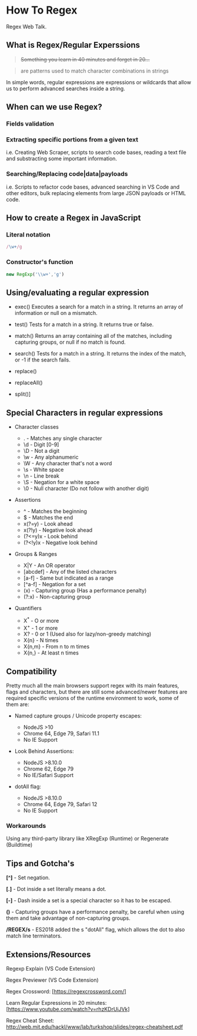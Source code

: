 # How To Regex

Regex Web Talk.

## What is Regex/Regular Experssions

> ~~Something you learn in 40 minutes and forget in 20...~~

> are patterns used to match character combinations in strings

In simple words, regular expressions are expressions or wildcards that allow us to perform advanced searches inside a string.


## When can we use Regex?


### Fields validation

### Extracting specific portions from a given text

i.e. Creating Web Scraper, scripts to search code bases, reading a text file and substracting some important information.

### Searching/Replacing code|data|payloads

i.e. Scripts to refactor code bases, advanced searching in VS Code and other editors, bulk replacing elements from large JSON payloads or HTML code.

## How to create a Regex in JavaScript

### Literal notation

```js
/\w+/g
```

### Constructor's function

```js
new RegExp('\\w+','g')
```

## Using/evaluating a regular expression

- exec()	Executes a search for a match in a string. It returns an array of information or null on a mismatch.

- test()	Tests for a match in a string. It returns true or false.

- match()	Returns an array containing all of the matches, including capturing groups, or null if no match is found.

- search()	Tests for a match in a string. It returns the index of the match, or -1 if the search fails.

- replace()
- replaceAll()
- split()]


## Special Characters in regular expressions


* Character classes

    - . - Matches any single character
    - \d - Digit [0-9]
    - \D - Not a digit
    - \w - Any alphanumeric
    - \W - Any character that's not a word
    - \s - White space
    - \n - Line break
    - \S - Negation for a white space
    - \0 - Null character (Do not follow with another digit)

* Assertions

    - ^ - Matches the beginning
    - $ - Matches the end
    - x(?=y) - Look ahead
    - x(?!y) - Negative look ahead
    - (?<=y)x - Look behind
    - (?<!y)x - Negative  look behind

* Groups & Ranges

    - X|Y - An OR operator
    - [abcdef] - Any of the listed characters
    - [a-f] - Same but indicated as a range
    - [^a-f] - Negation for a set
    - (x) - Capturing group (Has a performance penalty)
    - (?:x) - Non-capturing group

* Quantifiers

    - X<sup>*</sup> - O or more
    - X<sup>+</sup> - 1 or more
    - X? - 0 or 1 (Used also for lazy/non-greedy matching)
    - X{n} - N times
    - X{n,m} - From n to m times
    - X{n,} - At least n times


## Compatibility

Pretty much all the main browsers support regex with its main features, flags and characters, but there are still some advanced/newer features are required specific versions of the runtime environment to work, some of them are:

- Named capture groups / Unicode property escapes:
    - NodeJS >10
    - Chrome 64, Edge 79, Safari 11.1
    - No IE Support

- Look Behind Assertions: 
    - NodeJS >8.10.0
    - Chrome 62, Edge 79
    - No IE/Safari Support

- dotAll flag:
    - NodeJS >8.10.0
    - Chrome 64, Edge 79, Safari 12
    - No IE Support

### Workarounds 

Using any third-party library like XRegExp (Runtime) or Regenerate (Buildtime)


## Tips and Gotcha's

**[^]** - Set negation.

**[.]** - Dot inside a set literally means a dot.

**[-]** - Dash inside a set is a special character so it has to be escaped.

**()** - Capturing groups have a performance penalty, be careful when using them and take advantage of non-capturing groups.

**/REGEX/s** - ES2018 added the s "dotAll" flag, which allows the dot to also match line terminators.


## Extensions/Resources

Regexp Explain (VS Code Extension)

Regex Previewer (VS Code Extension)

Regex Crossword: [https://regexcrossword.com/]

Learn Regular Expressions in 20 minutes: [https://www.youtube.com/watch?v=rhzKDrUiJVk]

Regex Cheat Sheet: http://web.mit.edu/hackl/www/lab/turkshop/slides/regex-cheatsheet.pdf 


